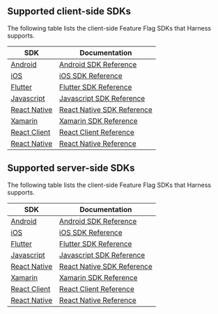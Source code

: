 ## Supported client-side SDKs

The following table lists the client-side Feature Flag SDKs that Harness supports.

| SDK                                                                   | Documentation                                                                                          |
| --------------------------------------------------------------------- | ------------------------------------------------------------------------------------------------------ |
| [Android](https://github.com/harness/ff-android-client-sdk)           | [Android SDK Reference](/docs/feature-flags/use-ff/ff-sdks/client-sdks/android-sdk-reference.md)           |
| [iOS](https://github.com/harness/ff-ios-client-sdk)                   | [iOS SDK Reference](/docs/feature-flags/use-ff/ff-sdks/client-sdks/ios-sdk-reference.md)                   |
| [Flutter](https://github.com/harness/ff-flutter-client-sdk)           | [Flutter SDK Reference](/docs/feature-flags/use-ff/ff-sdks/client-sdks/flutter-sdk-reference.md)           |
| [Javascript](https://github.com/harness/ff-javascript-client-sdk)     | [Javascript SDK Reference](/docs/feature-flags/use-ff/ff-sdks/client-sdks/java-script-sdk-references.md)   |
| [React Native](https://github.com/harness/ff-react-native-client-sdk) | [React Native SDK Reference](/docs/feature-flags/use-ff/ff-sdks/client-sdks/react-native-sdk-reference.md) |
| [Xamarin](https://github.com/harness/ff-xamarin-client-sdk)           | [Xamarin SDK Reference](/docs/feature-flags/use-ff/ff-sdks/client-sdks/xamarin-sdk-reference.md)           |
| [React Client](https://github.com/harness/ff-react-client-sdk/)           | [React Client Reference](/docs/feature-flags/use-ff/ff-sdks/client-sdks/react-client.md)           |
| [React Native](https://github.com/harness/ff-react-native-client-sdk)           | [React Native Reference](/docs/feature-flags/use-ff/ff-sdks/client-sdks/react-native-sdk-reference.md)           |

## Supported server-side SDKs

The following table lists the client-side Feature Flag SDKs that Harness supports.

| SDK                                                                   | Documentation                                                                                          |
| --------------------------------------------------------------------- | ------------------------------------------------------------------------------------------------------ |
| [Android](https://github.com/harness/ff-android-client-sdk)           | [Android SDK Reference](/docs/feature-flags/use-ff/ff-sdks/client-sdks/android-sdk-reference.md)           |
| [iOS](https://github.com/harness/ff-ios-client-sdk)                   | [iOS SDK Reference](/docs/feature-flags/use-ff/ff-sdks/client-sdks/ios-sdk-reference.md)                   |
| [Flutter](https://github.com/harness/ff-flutter-client-sdk)           | [Flutter SDK Reference](/docs/feature-flags/use-ff/ff-sdks/client-sdks/flutter-sdk-reference.md)           |
| [Javascript](https://github.com/harness/ff-javascript-client-sdk)     | [Javascript SDK Reference](/docs/feature-flags/use-ff/ff-sdks/client-sdks/java-script-sdk-references.md)   |
| [React Native](https://github.com/harness/ff-react-native-client-sdk) | [React Native SDK Reference](/docs/feature-flags/use-ff/ff-sdks/client-sdks/react-native-sdk-reference.md) |
| [Xamarin](https://github.com/harness/ff-xamarin-client-sdk)           | [Xamarin SDK Reference](/docs/feature-flags/use-ff/ff-sdks/client-sdks/xamarin-sdk-reference.md)           |
| [React Client](https://github.com/harness/ff-react-client-sdk/)           | [React Client Reference](/docs/feature-flags/use-ff/ff-sdks/client-sdks/react-client.md)           |
| [React Native](https://github.com/harness/ff-react-native-client-sdk)           | [React Native Reference](/docs/feature-flags/use-ff/ff-sdks/client-sdks/react-native-sdk-reference.md)       


